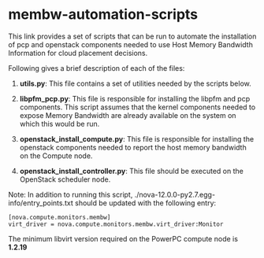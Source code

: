 # membw-automation-scripts

This link provides a set of scripts that can be run to automate
the installation of pcp and openstack components needed to use
Host Memory Bandwidth Information for cloud placement decisions.

Following gives a brief description of each of the files:

1. **utils.py**: This file contains a set of utilities needed by the scripts below.

2. **libpfm_pcp.py**: This file is responsible for installing the libpfm
and pcp components. This script assumes that the kernel components needed
to expose Memory Bandwidth are already available on the system on which this
would be run.

3. **openstack_install_compute.py**: This file is responsible for installing the openstack
components needed to report the host memory bandwidth on the Compute node.

4. **openstack_install_controller.py**: This file should be executed on the OpenStack scheduler
node.

Note: In addition to running this script, ./nova-12.0.0-py2.7.egg-info/entry_points.txt
should be updated with the following entry:

```
[nova.compute.monitors.membw]
virt_driver = nova.compute.monitors.membw.virt_driver:Monitor
```

The minimum libvirt version required on the PowerPC compute node is **1.2.19**

